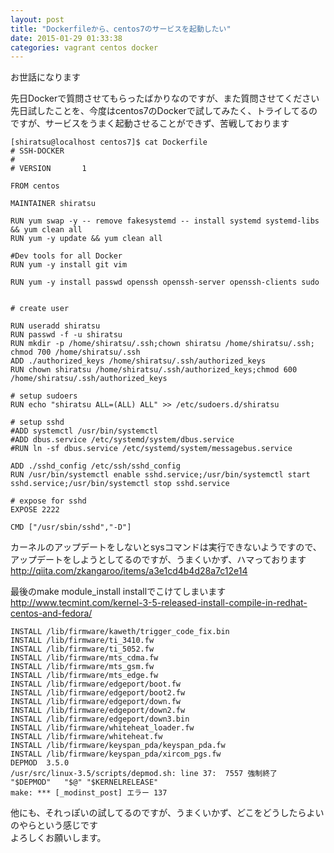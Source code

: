 ```yaml
---
layout: post
title: "Dockerfileから、centos7のサービスを起動したい"
date: 2015-01-29 01:33:38
categories: vagrant centos docker
---
```

<p>お世話になります</p>

<p>先日Dockerで質問させてもらったばかりなのですが、また質問させてください<br>
先日試したことを、今度はcentos7のDockerで試してみたく、トライしてるのですが、サービスをうまく起動させることができず、苦戦しております</p>

<pre><code>[shiratsu@localhost centos7]$ cat Dockerfile
# SSH-DOCKER
#
# VERSION       1

FROM centos

MAINTAINER shiratsu

RUN yum swap -y -- remove fakesystemd -- install systemd systemd-libs &amp;&amp; yum clean all
RUN yum -y update &amp;&amp; yum clean all

#Dev tools for all Docker
RUN yum -y install git vim

RUN yum -y install passwd openssh openssh-server openssh-clients sudo


# create user

RUN useradd shiratsu
RUN passwd -f -u shiratsu
RUN mkdir -p /home/shiratsu/.ssh;chown shiratsu /home/shiratsu/.ssh; chmod 700 /home/shiratsu/.ssh
ADD ./authorized_keys /home/shiratsu/.ssh/authorized_keys
RUN chown shiratsu /home/shiratsu/.ssh/authorized_keys;chmod 600 /home/shiratsu/.ssh/authorized_keys

# setup sudoers
RUN echo "shiratsu ALL=(ALL) ALL" &gt;&gt; /etc/sudoers.d/shiratsu

# setup sshd
#ADD systemctl /usr/bin/systemctl
#ADD dbus.service /etc/systemd/system/dbus.service
#RUN ln -sf dbus.service /etc/systemd/system/messagebus.service

ADD ./sshd_config /etc/ssh/sshd_config
RUN /usr/bin/systemctl enable sshd.service;/usr/bin/systemctl start    sshd.service;/usr/bin/systemctl stop sshd.service

# expose for sshd
EXPOSE 2222

CMD ["/usr/sbin/sshd","-D"]
</code></pre>

<p>カーネルのアップデートをしないとsysコマンドは実行できないようですので、アップデートをしようとしてるのですが、うまくいかず、ハマっております<br>
<a href="http://qiita.com/zkangaroo/items/a3e1cd4b4d28a7c12e14" rel="nofollow">http://qiita.com/zkangaroo/items/a3e1cd4b4d28a7c12e14</a></p>

<p>最後のmake module_install installでこけてしまいます<br>
<a href="http://www.tecmint.com/kernel-3-5-released-install-compile-in-redhat-centos-and-fedora/" rel="nofollow">http://www.tecmint.com/kernel-3-5-released-install-compile-in-redhat-centos-and-fedora/</a></p>

<pre><code>INSTALL /lib/firmware/kaweth/trigger_code_fix.bin
INSTALL /lib/firmware/ti_3410.fw
INSTALL /lib/firmware/ti_5052.fw
INSTALL /lib/firmware/mts_cdma.fw
INSTALL /lib/firmware/mts_gsm.fw
INSTALL /lib/firmware/mts_edge.fw
INSTALL /lib/firmware/edgeport/boot.fw
INSTALL /lib/firmware/edgeport/boot2.fw
INSTALL /lib/firmware/edgeport/down.fw
INSTALL /lib/firmware/edgeport/down2.fw
INSTALL /lib/firmware/edgeport/down3.bin
INSTALL /lib/firmware/whiteheat_loader.fw
INSTALL /lib/firmware/whiteheat.fw
INSTALL /lib/firmware/keyspan_pda/keyspan_pda.fw
INSTALL /lib/firmware/keyspan_pda/xircom_pgs.fw
DEPMOD  3.5.0
/usr/src/linux-3.5/scripts/depmod.sh: line 37:  7557 強制終了            "$DEPMOD"   "$@" "$KERNELRELEASE"
make: *** [_modinst_post] エラー 137
</code></pre>

<p>他にも、それっぽいの試してるのですが、うまくいかず、どこをどうしたらよいのやらという感じです<br>
よろしくお願いします。</p>
